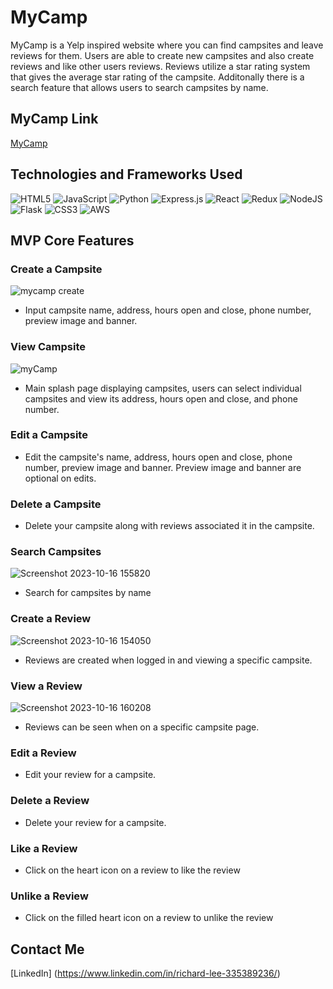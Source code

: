# MyCamp
MyCamp is a Yelp inspired website where you can find campsites and leave reviews for them. Users are able to create new campsites and also create reviews and like other users reviews. Reviews utilize a star rating system that gives the average star rating of the campsite. Additonally there is a search feature that allows users to search campsites by name.


## MyCamp Link
[MyCamp](https://mycamp-gest.onrender.com/)
## Technologies and Frameworks Used
![HTML5](https://img.shields.io/badge/html5-%23E34F26.svg?style=for-the-badge&logo=html5&logoColor=white)
![JavaScript](https://img.shields.io/badge/javascript-%23323330.svg?style=for-the-badge&logo=javascript&logoColor=%23F7DF1E)
![Python](https://img.shields.io/badge/python-3670A0?style=for-the-badge&logo=python&logoColor=ffdd54)
![Express.js](https://img.shields.io/badge/express.js-%23404d59.svg?style=for-the-badge&logo=express&logoColor=%2361DAFB)
![React](https://img.shields.io/badge/react-%2320232a.svg?style=for-the-badge&logo=react&logoColor=%2361DAFB)
![Redux](https://img.shields.io/badge/redux-%23593d88.svg?style=for-the-badge&logo=redux&logoColor=white)
![NodeJS](https://img.shields.io/badge/node.js-6DA55F?style=for-the-badge&logo=node.js&logoColor=white)
![Flask](https://img.shields.io/badge/flask-%23000.svg?style=for-the-badge&logo=flask&logoColor=white)
![CSS3](https://img.shields.io/badge/css3-%231572B6.svg?style=for-the-badge&logo=css3&logoColor=white)
![AWS](https://img.shields.io/badge/AWS-%23FF9900.svg?style=for-the-badge&logo=amazon-aws&logoColor=white)

## MVP Core Features

### Create a Campsite
![mycamp create](https://github.com/RichyLee95/MyCamp/assets/123135524/1d040e25-f867-49dd-9249-89e03794a71a)
- Input campsite name, address, hours open and close, phone number, preview image and banner.
### View Campsite
![myCamp](https://github.com/RichyLee95/MyCamp/assets/123135524/07def14d-626d-4500-b232-0f02e98105b4)
- Main splash page displaying campsites, users can select individual campsites and view its address, hours open and close, and phone number.
### Edit a Campsite
- Edit the campsite's name, address, hours open and close, phone number, preview image and banner. Preview image and banner are optional on edits.
### Delete a Campsite
- Delete your campsite along with reviews associated it in the campsite.
### Search Campsites
![Screenshot 2023-10-16 155820](https://github.com/RichyLee95/MyCamp/assets/123135524/3a78303a-8944-4b66-8fd0-fbac62a550ed)
- Search for campsites by name
### Create a Review
![Screenshot 2023-10-16 154050](https://github.com/RichyLee95/MyCamp/assets/123135524/d4b42245-c6d7-40d4-b83a-3443071dea8a)
- Reviews are created when logged in and viewing a specific campsite.
### View a Review
![Screenshot 2023-10-16 160208](https://github.com/RichyLee95/MyCamp/assets/123135524/fc407e3b-e120-4b41-a07f-b2f46ec62952)
- Reviews can be seen when on a specific campsite page.
### Edit a Review
- Edit your review for a campsite.
### Delete a Review
- Delete your review for a campsite.
### Like a Review
- Click on the heart icon on a review to like the review
### Unlike a Review
- Click on the filled heart icon on a review to unlike the review
## Contact Me
[LinkedIn] (https://www.linkedin.com/in/richard-lee-335389236/)
